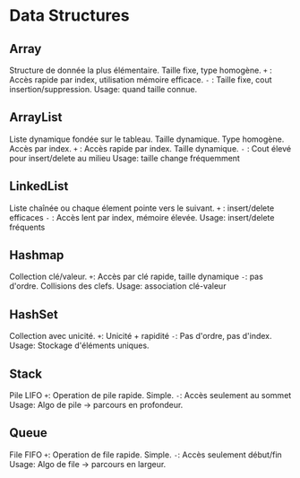 # Data Structures

## Array
Structure de donnée la plus élémentaire. Taille fixe, type homogène.
`+` : Accès rapide par index, utilisation mémoire efficace.
`-` : Taille fixe, cout insertion/suppression.
Usage: quand taille connue.

## ArrayList
Liste dynamique fondée sur le tableau. Taille dynamique. Type homogène. Accès par index.
`+` : Accès rapide par index. Taille dynamique.
`-` : Cout élevé pour insert/delete au milieu
Usage: taille change fréquemment

## LinkedList
Liste chaînée ou chaque élement pointe vers le suivant.
`+` : insert/delete efficaces
`-` : Accès lent par index, mémoire élevée.
Usage: insert/delete fréquents

## Hashmap
Collection clé/valeur.
`+`: Accès par clé rapide, taille dynamique
`-`: pas d'ordre. Collisions des clefs.
Usage: association clé-valeur

## HashSet
Collection avec unicité.
`+`: Unicité + rapidité
`-`: Pas d'ordre, pas d'index.
Usage: Stockage d'éléments uniques.

## Stack
Pile LIFO
`+`: Operation de pile rapide. Simple.
`-`: Accès seulement au sommet
Usage: Algo de pile -> parcours en profondeur.

## Queue
File FIFO
`+`: Operation de file rapide. Simple.
`-`: Accès seulement début/fin
Usage: Algo de file -> parcours en largeur.